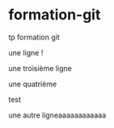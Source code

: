 # formation-git
tp formation git 

une ligne !

une troisième ligne

une quatrième 

test

une autre ligneaaaaaaaaaaaa 
